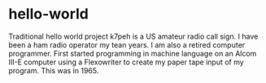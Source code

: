 # hello-world
Traditional hello world project
k7peh is a US amateur radio call sign.  I have been a ham radio operator my tean years.  I am also a retired computer programmer.  First started programming in machine language on an Alcom III-E computer using a Flexowriter to create my paper tape input of my program.  This was in 1965.
